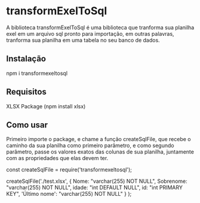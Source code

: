 # transformExelToSql
A biblioteca transformExelToSql é uma biblioteca que tranforma sua planilha exel em um arquivo sql pronto para importação, em outras palavras, tranforma sua planilha em uma tabela no seu banco de dados.

## Instalação
 
npm i transformexeltosql

## Requisitos
XLSX Package (npm install xlsx)

## Como usar

Primeiro importe o package, e chame a função createSqlFile, que recebe o caminho da sua planilha como primeiro parâmetro, e como
segundo parâmetro, passe os valores exatos das colunas de sua planilha, juntamente com as propriedades que elas devem ter.

const createSqlFile = require('transformexeltosql');

createSqlFile('./test.xlsx', {
  Nome: "varchar(255) NOT NULL",
  Sobrenome: "varchar(255) NOT NULL",
  idade: "int DEFAULT NULL",
  id: "int PRIMARY KEY",
  'Último nome': "varchar(255) NOT NULL"
 }
);
